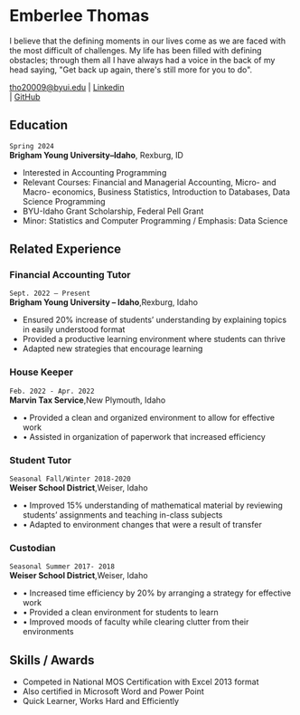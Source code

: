 
# Emberlee Thomas

I believe that the defining moments in our lives come as we are faced with the most difficult of challenges. My life has been filled with defining obstacles;​ through them all I have always had a voice in the back of my head saying, "Get back up again, there's still more for you to do".

<div id="webaddress">
<a href="tho20009@byui.edu">tho20009@byui.edu</a>
| <a href="www.linkedin.com/in/emberlee-thomas/">Linkedin</a>
</div> | <a href="https://github.com/EmberleeThomas">GitHub</a>
</div>

<!-- https://www.monique.tech/the-art-of-markdown -->


## Education

`Spring 2024`\
__Brigham Young University–Idaho__, Rexburg, ID

- Interested in Accounting Programming
- Relevant Courses: Financial and Managerial Accounting, Micro- and Macro- economics, Business Statistics, Introduction to Databases, Data Science Programming
- BYU-Idaho Grant Scholarship, Federal Pell Grant
- Minor: Statistics and Computer Programming / Emphasis: Data Science

## Related Experience

### Financial Accounting Tutor	
`Sept. 2022 – Present`\
__Brigham Young University – Idaho__,Rexburg, Idaho
-	Ensured 20% increase of students’ understanding by explaining topics in easily understood format
-	Provided a productive learning environment where students can thrive 
-	Adapted new strategies that encourage learning

### House Keeper
`Feb. 2022 - Apr. 2022`\
__Marvin Tax Service__,New Plymouth, Idaho
- •	Provided a clean and organized environment to allow for effective work 
- •	Assisted in organization of paperwork that increased efficiency 

### Student Tutor                                                                                                 
`Seasonal Fall/Winter 2018-2020`\
__Weiser School District__,Weiser, Idaho
- •	Improved 15% understanding of mathematical material by reviewing students’ assignments and teaching in-class subjects
- •	Adapted to environment changes that were a result of transfer

### Custodian
`Seasonal Summer 2017- 2018`\
__Weiser School District__,Weiser, Idaho
- •	Increased time efficiency by 20% by arranging a strategy for effective work
- •	Provided a clean environment for students to learn
- •	Improved moods of faculty while clearing clutter from their environments 

## Skills / Awards
- Competed in National MOS Certification with Excel 2013 format
- Also certified in Microsoft Word and Power Point
- Quick Learner, Works Hard and Efficiently



<!-- ### Footer

Last updated: December 2022 -->
